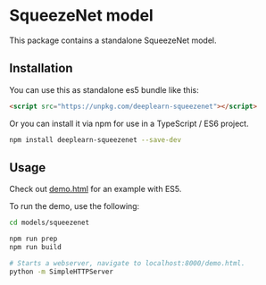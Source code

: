 # SqueezeNet model

This package contains a standalone SqueezeNet model.

## Installation
You can use this as standalone es5 bundle like this:

```html
<script src="https://unpkg.com/deeplearn-squeezenet"></script>
```

Or you can install it via npm for use in a TypeScript / ES6 project.

```sh
npm install deeplearn-squeezenet --save-dev
```

## Usage

Check out [demo.html](https://github.com/PAIR-code/deeplearnjs/blob/master/models/squeezenet/demo.html)
for an example with ES5.

To run the demo, use the following:

```bash
cd models/squeezenet

npm run prep
npm run build

# Starts a webserver, navigate to localhost:8000/demo.html.
python -m SimpleHTTPServer
```
